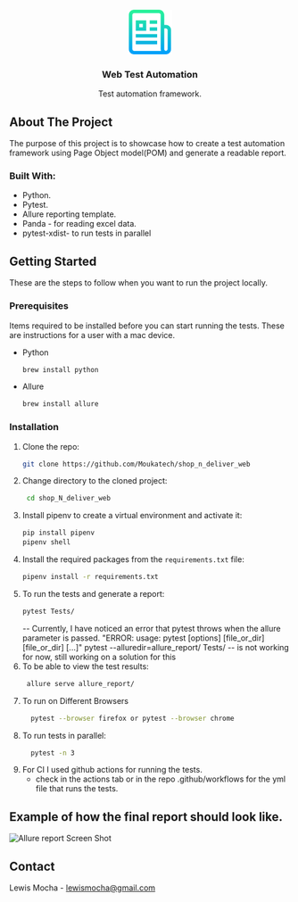 <br />
<div align="center">
  <a href="https://github.com/Moukatech/API_Automation">
    <img src="images/logo.png" alt="Logo" width="80" height="80">
  </a>

<h3 align="center">Web Test Automation</h3>

  <p align="center">
    Test automation framework.
    <br />
  </p>
</div>


## About The Project
The purpose of this project is to showcase how to create a test automation framework using Page Object model(POM) and generate a readable report.

### Built With:

* Python.
* Pytest.
* Allure reporting template.
* Panda - for reading excel data.
* pytest-xdist- to run tests in parallel

## Getting Started

These are the steps to follow when you want to run the project locally.

### Prerequisites

Items required to be installed before you can start running the tests.
These are instructions for a user with a mac device.
* Python
  ```sh
  brew install python
  ```
* Allure
  ```sh
  brew install allure
  ```

### Installation

1. Clone the repo:
   ```sh
   git clone https://github.com/Moukatech/shop_n_deliver_web
   ```
2. Change directory to the cloned project:
   ```sh
    cd shop_N_deliver_web
   ```
4. Install pipenv to create a virtual environment and activate it:
   ```sh
   pip install pipenv
   pipenv shell 
   ```
4. Install the required packages from the `requirements.txt` file:
   ```sh
   pipenv install -r requirements.txt
   ```
5. To run the tests and generate a report:
   ```sh
   pytest Tests/   
   ```
   -- Currently, I have noticed an error that pytest throws when the allure parameter is passed. "ERROR: usage: pytest [options] [file_or_dir] [file_or_dir] [...]"
   pytest --alluredir=allure_report/ Tests/
   -- is not working for now, still working on a solution for this
7. To be able to view the test results: 
   ```sh
    allure serve allure_report/ 
   ```
8. To run on Different Browsers
   ```sh
     pytest --browser firefox or pytest --browser chrome
   ```
9. To run tests in parallel:
   ```sh
     pytest -n 3
   ```
10. For CI I used github actions for running the tests.
    - check in the actions tab or in the repo .github/workflows for the yml file that runs the tests.

 ## Example of how the final report should look like.
 ![Allure report Screen Shot][Report_Screenshot]
 
 ## Contact
 Lewis Mocha - lewismocha@gmail.com
 
 
 
 
 [Report_Screenshot]: images/Report_Screenshot.png
